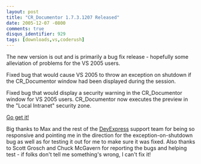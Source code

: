 ```yaml
---
layout: post
title: "CR_Documentor 1.7.3.1207 Released"
date: 2005-12-07 -0800
comments: true
disqus_identifier: 929
tags: [downloads,vs,coderush]
---
```

The new version is out and is primarily a bug fix release - hopefully
some alleviation of problems for the VS 2005 users.

Fixed bug that would cause VS 2005 to throw an exception on shutdown if
the CR\_Documentor window had been displayed during the session.

Fixed bug that would display a security warning in the CR\_Documentor
window for VS 2005 users. CR\_Documentor now executes the preview in the
"Local Intranet" security zone.


 [Go get
it!](/archive/2004/11/15/cr_documentor-the-documentor-plug-in-for-dxcore.aspx)

 Big thanks to Max and the rest of the
[DevExpress](http://www.devexpress.com) support team for being so
responsive and pointing me in the direction for the
exception-on-shutdown bug as well as for testing it out for me to make
sure it was fixed. Also thanks to Scott Grosch and Chuck McGavern for
reporting the bugs and helping test - if folks don't tell me something's
wrong, I can't fix it!
